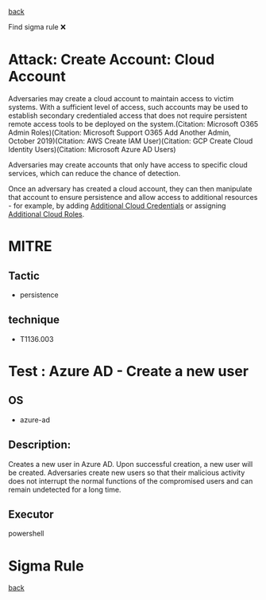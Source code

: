 
[back](../index.md)

Find sigma rule :x: 

# Attack: Create Account: Cloud Account 

Adversaries may create a cloud account to maintain access to victim systems. With a sufficient level of access, such accounts may be used to establish secondary credentialed access that does not require persistent remote access tools to be deployed on the system.(Citation: Microsoft O365 Admin Roles)(Citation: Microsoft Support O365 Add Another Admin, October 2019)(Citation: AWS Create IAM User)(Citation: GCP Create Cloud Identity Users)(Citation: Microsoft Azure AD Users)

Adversaries may create accounts that only have access to specific cloud services, which can reduce the chance of detection.

Once an adversary has created a cloud account, they can then manipulate that account to ensure persistence and allow access to additional resources - for example, by adding [Additional Cloud Credentials](https://attack.mitre.org/techniques/T1098/001) or assigning [Additional Cloud Roles](https://attack.mitre.org/techniques/T1098/003).

# MITRE
## Tactic
  - persistence


## technique
  - T1136.003


# Test : Azure AD - Create a new user
## OS
  - azure-ad


## Description:
Creates a new user in Azure AD. Upon successful creation, a new user will be created. Adversaries create new users so that their malicious activity does not interrupt the normal functions of the compromised users and can remain undetected for a long time.

## Executor
powershell

# Sigma Rule


[back](../index.md)
